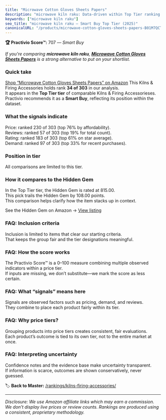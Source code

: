 ```yaml
---
title: "Microwave Cotton Gloves Sheets Papers"
description: "microwave kiln raku: Data-driven within Top Tier ranking using the Practivio Score™. Positioned by quality, value, demand, findability, momentum."
keywords: ["microwave kiln raku"]
seo_title: "microwave kiln raku — Smart Buy Top Tier (2025)"
canonicalURL: "/products/microwave-cotton-gloves-sheets-papers-B01M7QCT7O/"
---
```


**🏆 Practivio Score™:** 707 — _Smart Buy_


*If you're comparing **microwave kiln raku**, **[Microwave Cotton Gloves Sheets Papers](https://www.amazon.com/dp/B01M7QCT7O?tag=practivio-20)** is a strong alternative to put on your shortlist.*
### Quick take
[Shop “Microwave Cotton Gloves Sheets Papers” on Amazon](https://www.amazon.com/dp/B01M7QCT7O?tag=practivio-20)
This Kilns & Firing Accessories holds rank **34 of 303** in our analysis.  
It appears in the **Top Tier tier** of comparable Kilns & Firing Accessorieses.  
Practivio recommends it as a **Smart Buy**, reflecting its position within the dataset.

### What the signals indicate
Price: ranked 230 of 303 (top 76% by affordability).  
Reviews: ranked 57 of 303 (top 19% for total count).  
Rating: ranked 183 of 303 (top 61% on star average).  
Demand: ranked 97 of 303 (top 33% for recent purchases).

### Position in tier
All comparisons are limited to this tier.

### How it compares to the Hidden Gem
In the Top Tier tier, the Hidden Gem is rated at 815.00.  
This pick trails the Hidden Gem by 108.00 points.  
This comparison helps clarify how the item stacks up in context.  

See the Hidden Gem on Amazon → [View listing](https://www.amazon.com/dp/B0CQJVQ1XB?tag=practivio-20)

### FAQ: Inclusion criteria
Inclusion is limited to items that clear our starting criteria.  
That keeps the group fair and the tier designations meaningful.

### FAQ: How the score works
The Practivio Score™ is a 0–100 measure combining multiple observed indicators within a price tier.  
If inputs are missing, we don’t substitute—we mark the score as less certain.

### FAQ: What “signals” means here
Signals are observed factors such as pricing, demand, and reviews.  
They combine to place each product fairly within its tier.

### FAQ: Why price tiers?
Grouping products into price tiers creates consistent, fair evaluations.  
Each product’s outcome is tied to its own tier, not to the entire market at once.

### FAQ: Interpreting uncertainty
Confidence notes and the evidence base make uncertainty transparent.  
If information is scarce, outcomes are shown conservatively, never guessed.


🏷️ **Back to Master:** [/rankings/kilns-firing-accessories/](/rankings/kilns-firing-accessories/)

---
_Disclosure: We use Amazon affiliate links which may earn a commission. We don’t display live prices or review counts. Rankings are produced using a consistent, proprietary methodology._
